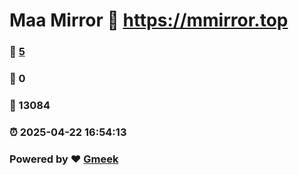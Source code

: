 # Maa Mirror :link: https://mmirror.top 
### :page_facing_up: [5](https://mmirror.top/tag.html) 
### :speech_balloon: 0 
### :hibiscus: 13084 
### :alarm_clock: 2025-04-22 16:54:13 
### Powered by :heart: [Gmeek](https://github.com/Meekdai/Gmeek)
